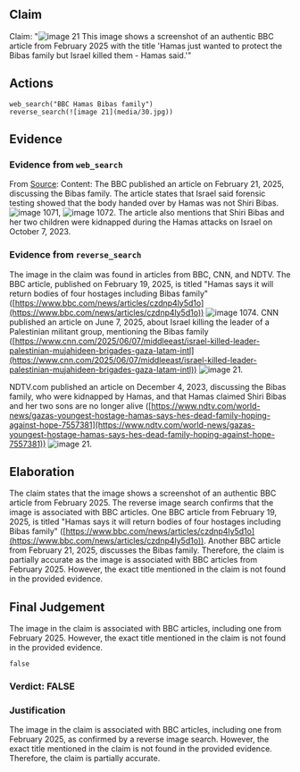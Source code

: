 ## Claim
Claim: "![image 21](media/30.jpg) This image shows a screenshot of an authentic BBC article from February 2025 with the title 'Hamas just wanted to protect the Bibas family but Israel killed them - Hamas said.'"

## Actions
```
web_search("BBC Hamas Bibas family")
reverse_search(![image 21](media/30.jpg))
```

## Evidence
### Evidence from `web_search`
From [Source](https://www.bbc.com/news/articles/cjry3jzedl1o): 
Content: The BBC published an article on February 21, 2025, discussing the Bibas family. The article states that Israel said forensic testing showed that the body handed over by Hamas was not Shiri Bibas. ![image 1071](media/2025-07-20_10-12-1753006377-995573.jpg), ![image 1072](media/2025-07-20_10-12-1753006378-119488.jpg). The article also mentions that Shiri Bibas and her two children were kidnapped during the Hamas attacks on Israel on October 7, 2023.


### Evidence from `reverse_search`
The image in the claim was found in articles from BBC, CNN, and NDTV. The BBC article, published on February 19, 2025, is titled "Hamas says it will return bodies of four hostages including Bibas family" ([https://www.bbc.com/news/articles/czdnp4ly5d1o](https://www.bbc.com/news/articles/czdnp4ly5d1o)) ![image 1074](media/2025-07-20_10-13-1753006384-630586.jpg). CNN published an article on June 7, 2025, about Israel killing the leader of a Palestinian militant group, mentioning the Bibas family ([https://www.cnn.com/2025/06/07/middleeast/israel-killed-leader-palestinian-mujahideen-brigades-gaza-latam-intl](https://www.cnn.com/2025/06/07/middleeast/israel-killed-leader-palestinian-mujahideen-brigades-gaza-latam-intl)) ![image 21](media/30.jpg).

NDTV.com published an article on December 4, 2023, discussing the Bibas family, who were kidnapped by Hamas, and that Hamas claimed Shiri Bibas and her two sons are no longer alive ([https://www.ndtv.com/world-news/gazas-youngest-hostage-hamas-says-hes-dead-family-hoping-against-hope-7557381](https://www.ndtv.com/world-news/gazas-youngest-hostage-hamas-says-hes-dead-family-hoping-against-hope-7557381)) ![image 21](media/30.jpg).


## Elaboration
The claim states that the image shows a screenshot of an authentic BBC article from February 2025. The reverse image search confirms that the image is associated with BBC articles. One BBC article from February 19, 2025, is titled "Hamas says it will return bodies of four hostages including Bibas family" ([https://www.bbc.com/news/articles/czdnp4ly5d1o](https://www.bbc.com/news/articles/czdnp4ly5d1o)). Another BBC article from February 21, 2025, discusses the Bibas family. Therefore, the claim is partially accurate as the image is associated with BBC articles from February 2025. However, the exact title mentioned in the claim is not found in the provided evidence.


## Final Judgement
The image in the claim is associated with BBC articles, including one from February 2025. However, the exact title mentioned in the claim is not found in the provided evidence.

`false`

### Verdict: FALSE

### Justification
The image in the claim is associated with BBC articles, including one from February 2025, as confirmed by a reverse image search. However, the exact title mentioned in the claim is not found in the provided evidence. Therefore, the claim is partially accurate.

